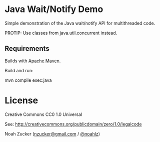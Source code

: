 Java Wait/Notify Demo
=====================

Simple demonstration of the Java wait/notify API for multithreaded code.

PROTIP: Use classes from java.util.concurrent instead.

Requirements
------------

Builds with [Apache Maven](http://maven.apache.org).

Build and run:

mvn compile exec:java

# License

Creative Commons CC0 1.0 Universal 

See: http://creativecommons.org/publicdomain/zero/1.0/legalcode

Noah Zucker (nzucker@gmail.com / [@noahlz](http://twitter.com/noahlz))

